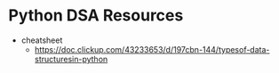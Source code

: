 # Python DSA Resources

- cheatsheet
    - https://doc.clickup.com/43233653/d/197cbn-144/typesof-data-structuresin-python
